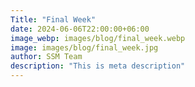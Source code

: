 ```yaml
---
Title: "Final Week"
date: 2024-06-06T22:00:00+06:00
image_webp: images/blog/final_week.webp
image: images/blog/final_week.jpg
author: SSM Team
description: "This is meta description"
---
```


